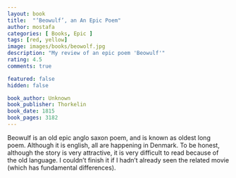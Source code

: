 ```yaml
---
layout: book
title:  "‘Beowulf’, an An Epic Poem"
author: mostafa
categories: [ Books, Epic ]
tags: [red, yellow]
image: images/books/beowolf.jpg
description: "My review of an epic poem 'Beowulf'"
rating: 4.5
comments: true

featured: false
hidden: false

book_author: Unknown
book_publisher: Thorkelin
book_date: 1815
book_pages: 3182
---
```


Beowulf is an old epic anglo saxon poem, and is known as oldest long poem. Although it is english, all are happening in Denmark. To be honest, although the story is very attractive, it is very difficult to read because of the old language. I couldn’t finish it if I hadn’t already seen the related movie (which has fundamental differences).
